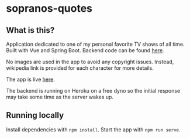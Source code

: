 # sopranos-quotes

## What is this?

Application dedicated to one of my personal favorite TV shows of all time. Built with Vue and Spring Boot. Backend code can be found [here](https://github.com/tommisoikkeli/sopranos-quotes-api).

No images are used in the app to avoid any copyright issues. Instead, wikipedia link is provided for each character for more details.

The app is live [here](https://sopranos-quotes.surge.sh/#/).

The backend is running on Heroku on a free dyno so the initial response may take some time as the server wakes up.

## Running locally

Install dependencies with `npm install`.
Start the app with `npm run serve`.
